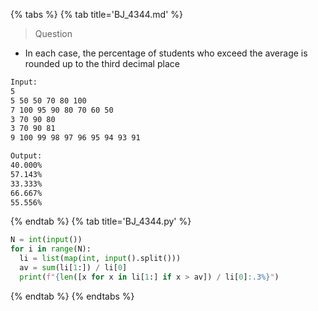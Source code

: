 {% tabs %}
{% tab title='BJ_4344.md' %}

> Question

* In each case, the percentage of students who exceed the average is rounded up to the third decimal place

```txt
Input:
5
5 50 50 70 80 100
7 100 95 90 80 70 60 50
3 70 90 80
3 70 90 81
9 100 99 98 97 96 95 94 93 91

Output:
40.000%
57.143%
33.333%
66.667%
55.556%
```

{% endtab %}
{% tab title='BJ_4344.py' %}

```py
N = int(input())
for i in range(N):
  li = list(map(int, input().split()))
  av = sum(li[1:]) / li[0]
  print(f"{len([x for x in li[1:] if x > av]) / li[0]:.3%}")
```

{% endtab %}
{% endtabs %}
